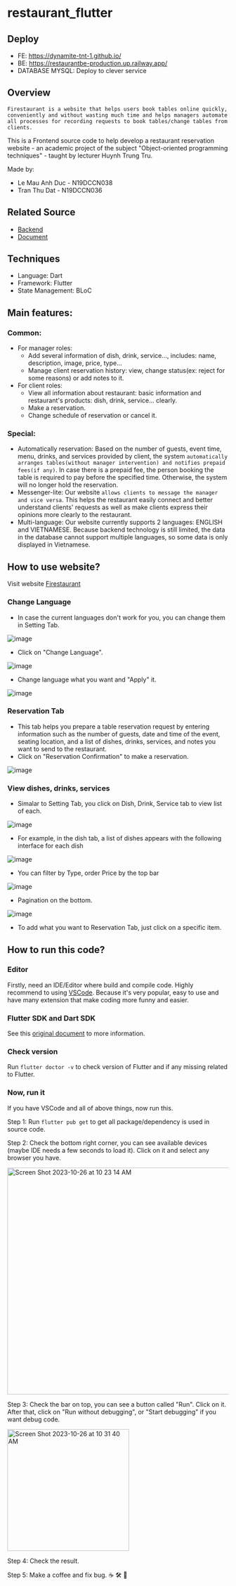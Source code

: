 # restaurant_flutter
## Deploy  
  * FE: https://dynamite-tnt-1.github.io/
  * BE: https://restaurantbe-production.up.railway.app/
  * DATABASE MYSQL: Deploy to clever service
## Overview
`Firestaurant is a website that helps users book tables online quickly, conveniently and without wasting much time and helps managers automate all processes for recording requests to book tables/change tables from clients.`

This is a Frontend source code to help develop a restaurant reservation website - an academic project of the subject "Object-oriented programming techniques" - taught by lecturer Huynh Trung Tru.

Made by:
  * Le Mau Anh Duc - N19DCCN038
  * Tran Thu Dat - N19DCCN036
## Related Source
  * [Backend](https://github.com/DyNamite-TNT-1/nodejs_be_restaurant)
  * [Document](https://github.com/DyNamite-TNT-1/doc-restaurant-project)
## Techniques
  * Language: Dart
  * Framework: Flutter
  * State Management: BLoC
## Main features:
### Common:
  * For manager roles:
    * Add several information of dish, drink, service..., includes: name, description, image, price, type...
    * Manage client reservation history: view, change status(ex: reject for some reasons) or add notes to it.
  * For client roles:
     * View all information about restaurant: basic information and restaurant's products: dish, drink, service... clearly.
     * Make a reservation.
     * Change schedule of reservation or cancel it.
### Special:
  * Automatically reservation: Based on the number of guests, event time, menu, drinks, and services provided by client, the system `automatically arranges tables(without manager intervention) and notifies prepaid fees(if any)`. In case there is a prepaid fee, the person booking the table is required to pay before the specified time. Otherwise, the system will no longer hold the reservation.
  * Messenger-lite: Our website `allows clients to message the manager and vice versa`. This helps the restaurant easily connect and better understand clients' requests as well as make clients express their opinions more clearly to the restaurant.
  * Multi-language: Our website currently supports 2 languages: ENGLISH and VIETNAMESE. Because backend technology is still limited, the data in the database cannot support multiple languages, so some data is only displayed in Vietnamese.
## How to use website?
Visit website [Firestaurant](https://dynamite-tnt-1.github.io/)

### Change Language
* In case the current languages don't work for you, you can change them in Setting Tab.

![image](https://github.com/DyNamite-TNT-1/restaurant_flutter/assets/104590526/32f3338e-3c0c-4092-886d-01310ac46159)

* Click on "Change Language".

![image](https://github.com/DyNamite-TNT-1/restaurant_flutter/assets/104590526/ac421bba-af44-4a49-8dca-4769fadade86)

* Change language what you want and "Apply" it.

![image](https://github.com/DyNamite-TNT-1/restaurant_flutter/assets/104590526/3fdf06f2-ca6c-4d7d-831b-7dca9f68704b)

### Reservation Tab
* This tab helps you prepare a table reservation request by entering information such as the number of guests, date and time of the event, seating location, and a list of dishes, drinks, services, and notes you want to send to the restaurant.
* Click on "Reservation Confirmation" to make a reservation.

![image](https://github.com/DyNamite-TNT-1/restaurant_flutter/assets/104590526/44763cc1-44f9-46a2-8aef-a2d37467c2b4)

### View dishes, drinks, services
* Simalar to Setting Tab, you click on Dish, Drink, Service tab to view list of each.

![image](https://github.com/DyNamite-TNT-1/restaurant_flutter/assets/104590526/688aca50-7f68-4100-8ecf-e013940748a0)

* For example, in the dish tab, a list of dishes appears with the following interface for each dish

![image](https://github.com/DyNamite-TNT-1/restaurant_flutter/assets/104590526/62bf5262-6b1d-4484-98e0-39b35496980a)

* You can filter by Type, order Price by the top bar

![image](https://github.com/DyNamite-TNT-1/restaurant_flutter/assets/104590526/9612364e-6a39-4c07-9b84-3e5a9b1c1520)

* Pagination on the bottom.

![image](https://github.com/DyNamite-TNT-1/restaurant_flutter/assets/104590526/2a5025d4-06cc-4142-9653-15e16bd6b2ad)

* To add what you want to Reservation Tab, just click on a specific item.
## How to run this code?
### Editor
Firstly, need an IDE/Editor where build and compile code. Highly recommend to using [VSCode](https://docs.flutter.dev/get-started/editor). Because it's very popular, easy to use and have many extension that make coding more funny and easier.
### Flutter SDK and Dart SDK
See this [original document](https://docs.flutter.dev/get-started/install/windows) to more information.
### Check version
Run `flutter doctor -v` to check version of Flutter and if any missing related to Flutter.
### Now, run it
If you have VSCode and all of above things, now run this.

Step 1: Run `flutter pub get` to get all package/dependency is used in source code.

Step 2: Check the bottom right corner, you can see available devices (maybe IDE needs a few seconds to load it). Click on it and select any browser you have.

<img width="516" alt="Screen Shot 2023-10-26 at 10 23 14 AM" src="https://github.com/DyNamite-TNT-1/restaurant_flutter/assets/104590526/215ab7e1-974f-4f8c-a2d5-b6f5fccdee9a">

Step 3: Check the bar on top, you can see a button called "Run". Click on it. After that, click on "Run without debugging", or "Start debugging" if you want debug code.

<img width="277" alt="Screen Shot 2023-10-26 at 10 31 40 AM" src="https://github.com/DyNamite-TNT-1/restaurant_flutter/assets/104590526/eae487fd-a44f-477b-b3e7-d92e947f141b">

Step 4: Check the result.

Step 5: Make a coffee and fix bug. :coffee: :hammer_and_wrench: :lady_beetle:
